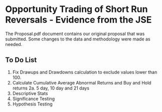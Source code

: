 # Opportunity Trading of Short Run Reversals - Evidence from the JSE

The Proposal.pdf document contains our original proposal that was submitted. Some changes to the data and methodology were made as needed. 

## To Do List

1. Fix Drawups and Drawdowns calculation to exclude values lower than 100.
2. Calculate Cumulative Average Abnormal Returns and Buy and Hold returns
  2a. 5 day, 10 day and 21 days
3. Descriptive Stats
4. Significance Testing
5. Hypothesis Testing
